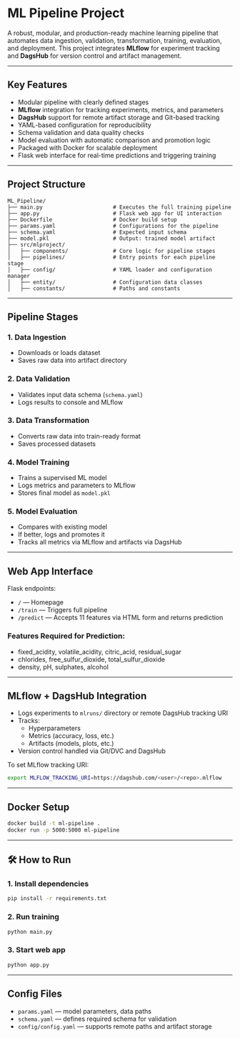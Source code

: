 
# ML Pipeline Project

A robust, modular, and production-ready machine learning pipeline that automates data ingestion, validation, transformation, training, evaluation, and deployment. This project integrates **MLflow** for experiment tracking and **DagsHub** for version control and artifact management.

---

## Key Features

- Modular pipeline with clearly defined stages
- **MLflow** integration for tracking experiments, metrics, and parameters
- **DagsHub** support for remote artifact storage and Git-based tracking
- YAML-based configuration for reproducibility
- Schema validation and data quality checks
- Model evaluation with automatic comparison and promotion logic
- Packaged with Docker for scalable deployment
- Flask web interface for real-time predictions and triggering training

---

## Project Structure

```
ML_Pipeline/
├── main.py                      # Executes the full training pipeline
├── app.py                       # Flask web app for UI interaction
├── Dockerfile                   # Docker build setup
├── params.yaml                  # Configurations for the pipeline
├── schema.yaml                  # Expected input schema
├── model.pkl                    # Output: trained model artifact
├── src/mlproject/
│   ├── components/              # Core logic for pipeline stages
│   ├── pipelines/               # Entry points for each pipeline stage
│   ├── config/                  # YAML loader and configuration manager
│   ├── entity/                  # Configuration data classes
│   ├── constants/               # Paths and constants
```

---

## Pipeline Stages

### 1. Data Ingestion
- Downloads or loads dataset
- Saves raw data into artifact directory

### 2. Data Validation
- Validates input data schema (`schema.yaml`)
- Logs results to console and MLflow

### 3. Data Transformation
- Converts raw data into train-ready format
- Saves processed datasets

### 4. Model Training
- Trains a supervised ML model
- Logs metrics and parameters to MLflow
- Stores final model as `model.pkl`

### 5. Model Evaluation
- Compares with existing model
- If better, logs and promotes it
- Tracks all metrics via MLflow and artifacts via DagsHub

---

## Web App Interface

Flask endpoints:

- `/` — Homepage
- `/train` — Triggers full pipeline
- `/predict` — Accepts 11 features via HTML form and returns prediction

### Features Required for Prediction:

- fixed_acidity, volatile_acidity, citric_acid, residual_sugar
- chlorides, free_sulfur_dioxide, total_sulfur_dioxide
- density, pH, sulphates, alcohol

---

## MLflow + DagsHub Integration

- Logs experiments to `mlruns/` directory or remote DagsHub tracking URI
- Tracks:
  - Hyperparameters
  - Metrics (accuracy, loss, etc.)
  - Artifacts (models, plots, etc.)
- Version control handled via Git/DVC and DagsHub

To set MLflow tracking URI:

```bash
export MLFLOW_TRACKING_URI=https://dagshub.com/<user>/<repo>.mlflow
```

---

## Docker Setup

```bash
docker build -t ml-pipeline .
docker run -p 5000:5000 ml-pipeline
```

---

## 🛠️ How to Run

### 1. Install dependencies

```bash
pip install -r requirements.txt
```

### 2. Run training

```bash
python main.py
```

### 3. Start web app

```bash
python app.py
```

---

## Config Files

- `params.yaml` — model parameters, data paths
- `schema.yaml` — defines required schema for validation
- `config/config.yaml` — supports remote paths and artifact storage


